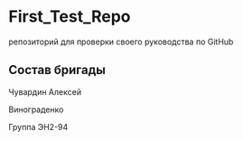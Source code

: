 # First_Test_Repo
репозиторий для проверки своего руководства по GitHub

## Состав бригады
Чувардин Алексей

Винограденко

Группа ЭН2-94
